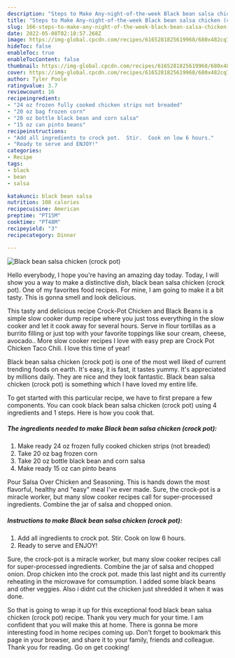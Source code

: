```yaml
---
description: "Steps to Make Any-night-of-the-week Black bean salsa chicken (crock pot)"
title: "Steps to Make Any-night-of-the-week Black bean salsa chicken (crock pot)"
slug: 166-steps-to-make-any-night-of-the-week-black-bean-salsa-chicken-crock-pot
date: 2022-05-08T02:18:57.268Z
image: https://img-global.cpcdn.com/recipes/6165281825619968/680x482cq70/black-bean-salsa-chicken-crock-pot-recipe-main-photo.jpg
hideToc: false
enableToc: true
enableTocContent: false
thumbnail: https://img-global.cpcdn.com/recipes/6165281825619968/680x482cq70/black-bean-salsa-chicken-crock-pot-recipe-main-photo.jpg
cover: https://img-global.cpcdn.com/recipes/6165281825619968/680x482cq70/black-bean-salsa-chicken-crock-pot-recipe-main-photo.jpg
author: Tyler Poole
ratingvalue: 3.7
reviewcount: 16
recipeingredient:
- "24 oz frozen fully cooked chicken strips not breaded"
- "20 oz bag frozen corn"
- "20 oz bottle black bean and corn salsa"
- "15 oz can pinto beans"
recipeinstructions:
- "Add all ingredients to crock pot.  Stir.  Cook on low 6 hours."
- "Ready to serve and ENJOY!"
categories:
- Recipe
tags:
- black
- bean
- salsa

katakunci: black bean salsa 
nutrition: 108 calories
recipecuisine: American
preptime: "PT15M"
cooktime: "PT48M"
recipeyield: "3"
recipecategory: Dinner

---
```



![Black bean salsa chicken (crock pot)](https://img-global.cpcdn.com/recipes/6165281825619968/680x482cq70/black-bean-salsa-chicken-crock-pot-recipe-main-photo.jpg)

Hello everybody, I hope you're having an amazing day today. Today, I will show you a way to make a distinctive dish, black bean salsa chicken (crock pot). One of my favorites food recipes. For mine, I am going to make it a bit tasty. This is gonna smell and look delicious.

This tasty and delicious recipe Crock-Pot Chicken and Black Beans is a simple slow cooker dump recipe where you just toss everything in the slow cooker and let it cook away for several hours. Serve in flour tortillas as a burrito filling or just top with your favorite toppings like sour cream, cheese, avocado.. More slow cooker recipes I love with easy prep are Crock Pot Chicken Taco Chili. I love this time of year!

Black bean salsa chicken (crock pot) is one of the most well liked of current trending foods on earth. It's easy, it is fast, it tastes yummy. It's appreciated by millions daily. They are nice and they look fantastic. Black bean salsa chicken (crock pot) is something which I have loved my entire life.


To get started with this particular recipe, we have to first prepare a few components. You can cook black bean salsa chicken (crock pot) using 4 ingredients and 1 steps. Here is how you cook that.

<!--inarticleads1-->

##### The ingredients needed to make Black bean salsa chicken (crock pot):

1. Make ready 24 oz frozen fully cooked chicken strips (not breaded)
1. Take 20 oz bag frozen corn
1. Take 20 oz bottle black bean and corn salsa
1. Make ready 15 oz can pinto beans


Pour Salsa Over Chicken and Seasoning. This is hands down the most flavorful, healthy and &#34;easy&#34; meal I&#39;ve ever made. Sure, the crock-pot is a miracle worker, but many slow cooker recipes call for super-processed ingredients. Combine the jar of salsa and chopped onion. 

<!--inarticleads2-->

##### Instructions to make Black bean salsa chicken (crock pot):

1. Add all ingredients to crock pot.  Stir.  Cook on low 6 hours.
1. Ready to serve and ENJOY!

Sure, the crock-pot is a miracle worker, but many slow cooker recipes call for super-processed ingredients. Combine the jar of salsa and chopped onion. Drop chicken into the crock pot. made this last night and its currently reheating in the microwave for comsumption. I added some black beans and other veggies. Also i didnt cut the chicken just shredded it when it was done. 

So that is going to wrap it up for this exceptional food black bean salsa chicken (crock pot) recipe. Thank you very much for your time. I am confident that you will make this at home. There is gonna be more interesting food in home recipes coming up. Don't forget to bookmark this page in your browser, and share it to your family, friends and colleague. Thank you for reading. Go on get cooking!
